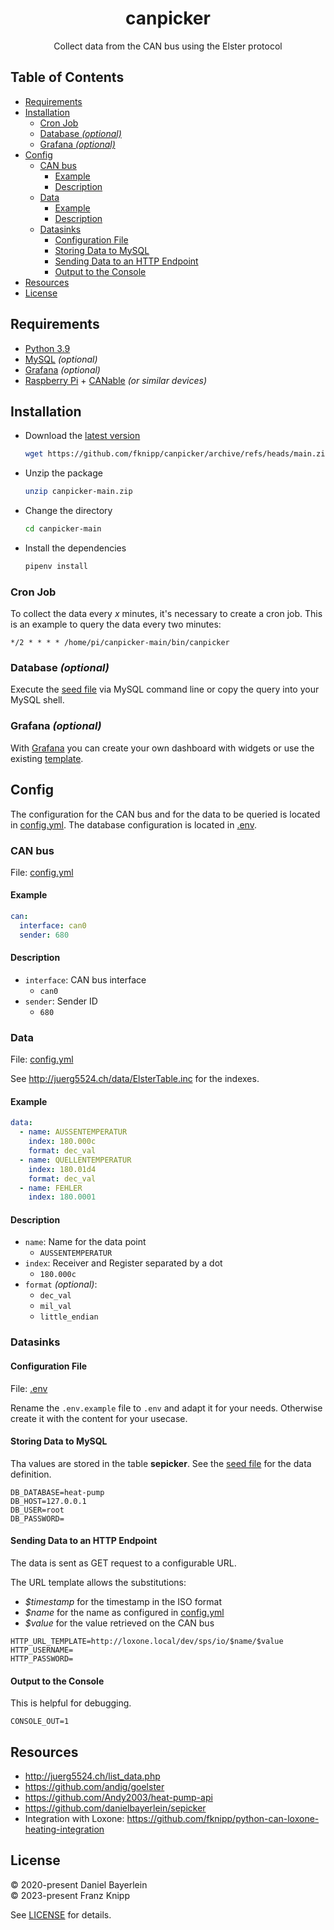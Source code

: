 <h1 align="center">
  canpicker
</h1>

<p align="center">
  Collect data from the CAN bus using the Elster protocol
</p>

## Table of Contents

* [Requirements](#requirements)
* [Installation](#installation)
  * [Cron Job](#cron-job)
  * [Database <em>(optional)</em>](#database-optional)
  * [Grafana <em>(optional)</em>](#grafana-optional)
* [Config](#config)
  * [CAN bus](#can-bus)
    * [Example](#example)
    * [Description](#description)
  * [Data](#data)
    * [Example](#example-1)
    * [Description](#description-1)
  * [Datasinks](#datasinks)
    * [Configuration File](#configuration-file)
    * [Storing Data to MySQL](#storing-data-to-mysql)
    * [Sending Data to an HTTP Endpoint](#sending-data-to-an-http-endpoint)
    * [Output to the Console](#output-to-the-console)
* [Resources](#resources)
* [License](#license)

## Requirements

* [Python 3.9](https://www.python.org)
* [MySQL](https://www.mysql.com/) *(optional)*
* [Grafana](https://grafana.com/) *(optional)*
* [Raspberry Pi](https://www.raspberrypi.org) + [CANable](https://canable.io) *(or similar devices)*

## Installation

* Download the [latest version](https://github.com/fknipp/canpicker/archive/refs/heads/main.zip)
  ```bash
  wget https://github.com/fknipp/canpicker/archive/refs/heads/main.zip
  ```
* Unzip the package
  ```bash
  unzip canpicker-main.zip
  ```
* Change the directory
  ```bash
  cd canpicker-main
  ```
* Install the dependencies
  ```bash
  pipenv install
  ```

### Cron Job

To collect the data every *x* minutes, it's necessary to create a cron job. This is an example to query the data every two minutes:

```
*/2 * * * * /home/pi/canpicker-main/bin/canpicker
```

### Database *(optional)*

Execute the [seed file](./canpicker/resources/datastore/seed.sql) via MySQL command line or copy the query into your MySQL shell.

### Grafana *(optional)*

With [Grafana](https://grafana.com/) you can create your own dashboard with widgets or use the existing [template](./canpicker/resources/dashboard/grafana.json).

## Config

The configuration for the CAN bus and for the data to be queried is located in [config.yml](./config.yml). The database configuration is located in [.env](./.env.example).

### CAN bus

File: [config.yml](./config.yml)

#### Example

```yaml
can:
  interface: can0
  sender: 680
```

#### Description

* `interface`: CAN bus interface
  * `can0`
* `sender`: Sender ID
  * `680`

### Data

File: [config.yml](./config.yml)

See http://juerg5524.ch/data/ElsterTable.inc for the indexes.

#### Example

```yaml
data:
  - name: AUSSENTEMPERATUR
    index: 180.000c
    format: dec_val
  - name: QUELLENTEMPERATUR
    index: 180.01d4
    format: dec_val
  - name: FEHLER
    index: 180.0001
```

#### Description

* `name`: Name for the data point
  * `AUSSENTEMPERATUR`
* `index`: Receiver and Register separated by a dot
  * `180.000c`
* `format` *(optional)*:
  * `dec_val`
  * `mil_val`
  * `little_endian`

### Datasinks

#### Configuration File

File: [.env](./.env.example)

Rename the `.env.example` file to `.env` and adapt it for your needs.
Otherwise create it with the content for your usecase.

#### Storing Data to MySQL

Tha values are stored in the table **sepicker**. See the [seed file](./canpicker/resources/datastore/seed.sql) for the data definition.

```
DB_DATABASE=heat-pump
DB_HOST=127.0.0.1
DB_USER=root
DB_PASSWORD=
```

#### Sending Data to an HTTP Endpoint

The data is sent as GET request to a configurable URL.

The URL template allows the substitutions:

* *$timestamp* for the timestamp in the ISO format
* *$name* for the name as configured in [config.yml](./config.yml)
* *$value* for the value retrieved on the CAN bus

```
HTTP_URL_TEMPLATE=http://loxone.local/dev/sps/io/$name/$value
HTTP_USERNAME=
HTTP_PASSWORD=
```

#### Output to the Console

This is helpful for debugging.

```
CONSOLE_OUT=1
```

## Resources

* http://juerg5524.ch/list_data.php
* https://github.com/andig/goelster
* https://github.com/Andy2003/heat-pump-api
* https://github.com/danielbayerlein/sepicker
* Integration with Loxone: https://github.com/fknipp/python-can-loxone-heating-integration

## License

© 2020-present Daniel Bayerlein  
© 2023-present Franz Knipp

See [LICENSE](./LICENSE) for details.
